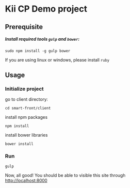 # Kii CP Demo project

## Prerequisite
##### Install required tools `gulp` and `bower`:
```
sudo npm install -g gulp bower
```

If you are using linux or windows, please install ```ruby```

## Usage

### Initialize project

go to client directory:

```
cd smart-front/client
```

install npm packages

```
npm install
```

install bower libraries

```
bower install
```

### Run

```
gulp
```

Now, all good! You should be able to visible this site through [http://localhost:8000](http://localhost:8000)